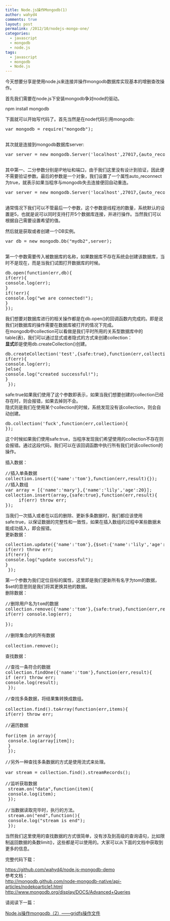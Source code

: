 ```yaml
---
title: Node.js操作Mongodb(1)
author: wahyd4
comments: true
layout: post
permalink: /2012/10/nodejs-mongo-one/
categories:
  - javascript
  - mongodb
  - node.js
tags:
  - javascript
  - mongodb
  - Node.js
---
```

今天想要分享是使用node.js来连接并操作mongodb数据库实现基本的增删查改操作。

首先我们需要在node.js下安装mongodb争对node的驱动。

npm install mongodb

下面就可以开始写代码了。首先当然是在node代码引用mongodb:

<pre class="brush: jscript; title: ; notranslate" title="">var mongodb = require("mongodb");

</pre>

其次就是连接到mongodb数据库server:

<pre class="brush: jscript; title: ; notranslate" title="">var server = new mongodb.Server('localhost',27017,{auto_reconnect:true});

</pre>

其中第一、二分参数分别是IP地址和端口，由于我们这里没有设计到验证，因此便不需要验证参数。最后的参数是一个对象，我们设置了一个属性auto_reconnect为true，就表示如果当程序与mongodb失去连接便回自动重连。

<pre class="brush: jscript; title: ; notranslate" title="">var server = new mongodb.Server('localhost',27017,{auto_reconnect:true},10);

</pre>

通常情况下我们可以不管最后一个参数，这个参数是线程池的数量，系统默认的设置是5，也就是说可以同时支持打开5个数据库连接，并进行操作。当然我们可以根据自己需要设置希望的值。

然后就是获取或者创建一个DB实例。

<pre class="brush: jscript; title: ; notranslate" title="">var db = new mongodb.Db("mydb2",server);

</pre>

第一个参数需要传入被数据库的名称，如果数据库不存在系统会创建该数据库，当时不是现在，而是当我们试图打开数据库的时候。

<pre class="brush: jscript; title: ; notranslate" title="">db.open(function(err,db){
if(err){
console.log(err);
}
if(!err){
console.log("we are connected!");
}
});
</pre>

我们想要对数据库进行的相关操作都是在db.open()的回调函数内完成的。即是说我们对数据库的操作需要在数据库被打开的情况下完成。  
在mongodb中collection可以看做是我们平时所用的关系型数据库中的table(表)，我们可以通过显式或者隐式的方式来创建collection：  
**显式**即是使用db.createCollection()创建。

<pre class="brush: jscript; title: ; notranslate" title="">db.createCollection('test',{safe:true},function(err,collection){
if(err){
console.log(err);
}else{
console.log("created successful!");
}
 });
</pre>

safe:true如果我们使用了这个参数即表示，如果当我们想要创建的collection已经存在时，则会报错，如果去掉则不会。  
隐式则是我们在使用某个collection的时候，系统发现没有该collection，则会自动创建。

<pre class="brush: jscript; title: ; notranslate" title="">db.collection('fuck',function(err,collection){
});
</pre>

这个时候如果我们使用safe:true，当程序发现我们希望使用的collection不存在则会报错。通过这段代码，我们可以在该回调函数中执行所有我们对该collection的操作。

插入数据：

<pre class="brush: jscript; title: ; notranslate" title="">//插入单条数据
collection.insert({'name':'tom'},function(err,result){});
//插入数组
var array = [{'name':'mary'},{'name':'lily','age':20}];
collection.insert(array,{safe:true},function(err,result){
     if(err) throw err;
});
</pre>

当我们一次插入或者在以后的删除、更新多条数据时，我们都应该使用safe:true，以保证数据的完整性和一致性，如果在插入数组的过程中某些数据未能成功插入，即会报错。  
更新数据：

<pre class="brush: jscript; title: ; notranslate" title="">collection.update({'name':'tom'},{$set:{'name':'lily','age':100}},function(err,result){
if(err) throw err;
if(!err){
console.log("update successful");
}
 });
</pre>

第一个参数为我们定位目标的属性，这里即是我们更新所有名字为tom的数据，$set的意思则是我们将其更换其他的数据。  
删除数据：

<pre class="brush: jscript; title: ; notranslate" title="">//删除用户名为tom的数据
collection.remove({'name':'tom'},{safe:true},function(err,result){
if(err) console.log(err);

});

//删除集合内的所有数据

collection.remove();
</pre>

查找数据：

<pre class="brush: jscript; title: ; notranslate" title="">//查找一条符合的数据
collection.findOne({'name':'tom'},function(err,result){
if (err) throw err;
console.log(result);
 });

//查找多条数据，将结果集转换成数组。

collection.find().toArray(function(err,items){
if(err) throw err;

//遍历数据

for(item in array){
 console.log(array[item]);
 }
 });

//另外一种查找多条数据的方式是使用流式来处理。

var stream = collection.find().streamRecords();

//监听获取数据
 stream.on("data",function(item){
 console.log(item);
 });

//当数据读取完毕时，执行的方法。
 stream.on("end",function(){
 console.log("stream is end");
 });
</pre>

当然我们这里使用的查找数据的方式很简单，没有涉及到高级的查询语句，比如限制返回数据的条数limit()，这些都是可以使用的。大家可以从下面的文档中获取到更多的信息。

完整代码下载：

<https://github.com/wahyd4/node.js-mongodb-demo>  
参考文档：  
<http://mongodb.github.com/node-mongodb-native/api-articles/nodekoarticle1.html>  
<http://www.mongodb.org/display/DOCS/Advanced+Queries>

请阅读下一篇：

<a href="http://toozhao.com/2012/10/nodejs-mongodb-gridfs/" target="_blank">Node.js操作mongodb（2）——gridfs操作文件</a>
